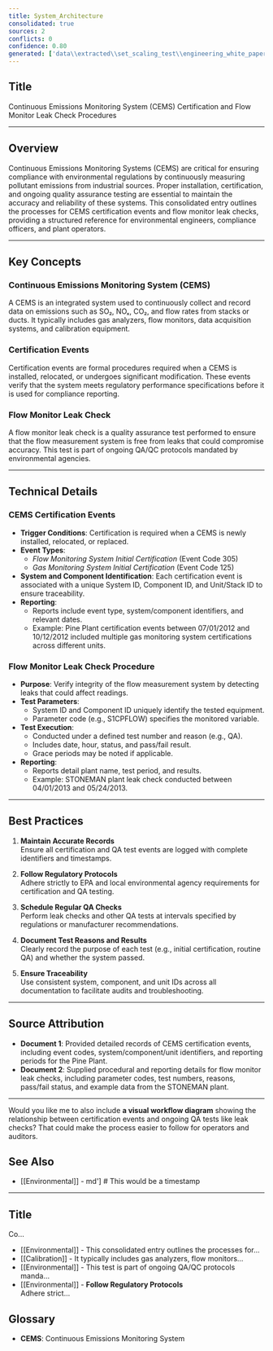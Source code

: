 ```yaml
---
title: System_Architecture
consolidated: true
sources: 2
conflicts: 0
confidence: 0.80
generated: ['data\\extracted\\set_scaling_test\\engineering_white_papers_WhitePapers_SampleTests_CertificationEventspdf_34e4c2dd.md', 'data\\extracted\\set_scaling_test\\engineering_white_papers_WhitePapers_SampleTests_FlowMonitorLeakCheckpdf_e0e74e0a.md']  # This would be a timestamp
---
```


## Title
Continuous Emissions Monitoring System (CEMS) Certification and Flow Monitor Leak Check Procedures

---

## Overview
Continuous Emissions Monitoring Systems (CEMS) are critical for ensuring compliance with environmental regulations by continuously measuring pollutant emissions from industrial sources. Proper installation, certification, and ongoing quality assurance testing are essential to maintain the accuracy and reliability of these systems. This consolidated entry outlines the processes for CEMS certification events and flow monitor leak checks, providing a structured reference for environmental engineers, compliance officers, and plant operators.

---

## Key Concepts

### Continuous Emissions Monitoring System (CEMS)
A CEMS is an integrated system used to continuously collect and record data on emissions such as SO₂, NOₓ, CO₂, and flow rates from stacks or ducts. It typically includes gas analyzers, flow monitors, data acquisition systems, and calibration equipment.

### Certification Events
Certification events are formal procedures required when a CEMS is installed, relocated, or undergoes significant modification. These events verify that the system meets regulatory performance specifications before it is used for compliance reporting.

### Flow Monitor Leak Check
A flow monitor leak check is a quality assurance test performed to ensure that the flow measurement system is free from leaks that could compromise accuracy. This test is part of ongoing QA/QC protocols mandated by environmental agencies.

---

## Technical Details

### CEMS Certification Events
- **Trigger Conditions**: Certification is required when a CEMS is newly installed, relocated, or replaced.
- **Event Types**:
  - *Flow Monitoring System Initial Certification* (Event Code 305)
  - *Gas Monitoring System Initial Certification* (Event Code 125)
- **System and Component Identification**: Each certification event is associated with a unique System ID, Component ID, and Unit/Stack ID to ensure traceability.
- **Reporting**:
  - Reports include event type, system/component identifiers, and relevant dates.
  - Example: Pine Plant certification events between 07/01/2012 and 10/12/2012 included multiple gas monitoring system certifications across different units.

### Flow Monitor Leak Check Procedure
- **Purpose**: Verify integrity of the flow measurement system by detecting leaks that could affect readings.
- **Test Parameters**:
  - System ID and Component ID uniquely identify the tested equipment.
  - Parameter code (e.g., S1CPFLOW) specifies the monitored variable.
- **Test Execution**:
  - Conducted under a defined test number and reason (e.g., QA).
  - Includes date, hour, status, and pass/fail result.
  - Grace periods may be noted if applicable.
- **Reporting**:
  - Reports detail plant name, test period, and results.
  - Example: STONEMAN plant leak check conducted between 04/01/2013 and 05/24/2013.

---

## Best Practices

1. **Maintain Accurate Records**  
   Ensure all certification and QA test events are logged with complete identifiers and timestamps.

2. **Follow Regulatory Protocols**  
   Adhere strictly to EPA and local environmental agency requirements for certification and QA testing.

3. **Schedule Regular QA Checks**  
   Perform leak checks and other QA tests at intervals specified by regulations or manufacturer recommendations.

4. **Document Test Reasons and Results**  
   Clearly record the purpose of each test (e.g., initial certification, routine QA) and whether the system passed.

5. **Ensure Traceability**  
   Use consistent system, component, and unit IDs across all documentation to facilitate audits and troubleshooting.

---

## Source Attribution

- **Document 1**: Provided detailed records of CEMS certification events, including event codes, system/component/unit identifiers, and reporting periods for the Pine Plant.
- **Document 2**: Supplied procedural and reporting details for flow monitor leak checks, including parameter codes, test numbers, reasons, pass/fail status, and example data from the STONEMAN plant.

---

Would you like me to also include **a visual workflow diagram** showing the relationship between certification events and ongoing QA tests like leak checks? That could make the process easier to follow for operators and auditors.

## See Also

- [[Environmental]] - md']  # This would be a timestamp
---

## Title
Co...
- [[Environmental]] - This consolidated entry outlines the processes for...
- [[Calibration]] - It typically includes gas analyzers, flow monitors...
- [[Environmental]] - This test is part of ongoing QA/QC protocols manda...
- [[Environmental]] - **Follow Regulatory Protocols**  
   Adhere strict...


## Glossary

- **CEMS**: Continuous Emissions Monitoring System
